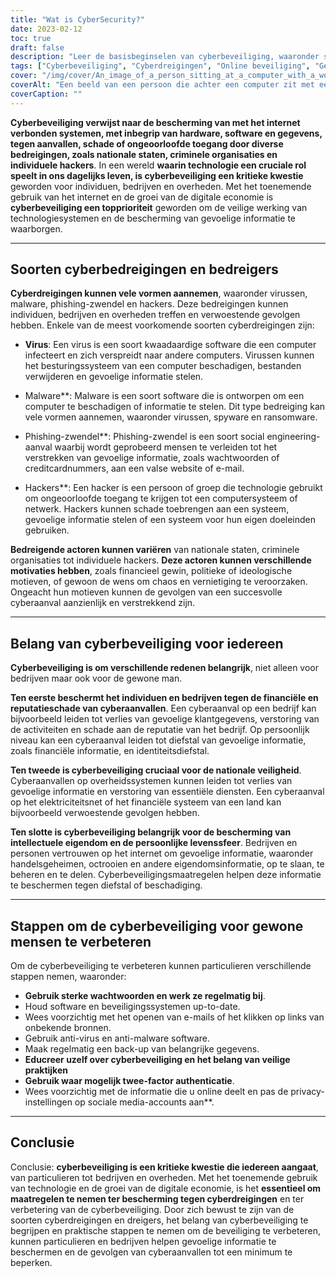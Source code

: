 ```yaml
---
title: "Wat is CyberSecurity?"
date: 2023-02-12
toc: true
draft: false
description: "Leer de basisbeginselen van cyberbeveiliging, waaronder soorten cyberdreigingen, het belang van cyberbeveiliging en stappen om de online beveiliging te verbeteren."
tags: ["Cyberbeveiliging", "Cyberdreigingen", "Online beveiliging", "Gegevens beschermen", "Virus", "Malware", "Phishing-zwendel", "Hackers", "Nationale veiligheid", "Intellectueel eigendom", "Persoonlijke privacy"]
cover: "/img/cover/An_image_of_a_person_sitting_at_a_computer_with_a_worried_face.png"
coverAlt: "Een beeld van een persoon die achter een computer zit met een bezorgde uitdrukking terwijl een hacker of cybercrimineel op het scherm wordt getoond, waarmee de gevaren van cyberdreigingen en het belang van cyberbeveiliging worden uitgebeeld."
coverCaption: ""
---
```


**Cyberbeveiliging verwijst naar de bescherming van met het internet verbonden systemen, met inbegrip van hardware, software en gegevens, tegen aanvallen, schade of ongeoorloofde toegang door diverse bedreigingen, zoals nationale staten, criminele organisaties en individuele hackers**. In een wereld **waarin technologie een cruciale rol speelt in ons dagelijks leven, is cyberbeveiliging een kritieke kwestie** geworden voor individuen, bedrijven en overheden. Met het toenemende gebruik van het internet en de groei van de digitale economie is **cyberbeveiliging een topprioriteit** geworden om de veilige werking van technologiesystemen en de bescherming van gevoelige informatie te waarborgen.

______

## Soorten cyberbedreigingen en bedreigers

**Cyberdreigingen kunnen vele vormen aannemen**, waaronder virussen, malware, phishing-zwendel en hackers. Deze bedreigingen kunnen individuen, bedrijven en overheden treffen en verwoestende gevolgen hebben. Enkele van de meest voorkomende soorten cyberdreigingen zijn:

- **Virus**: Een virus is een soort kwaadaardige software die een computer infecteert en zich verspreidt naar andere computers. Virussen kunnen het besturingssysteem van een computer beschadigen, bestanden verwijderen en gevoelige informatie stelen.

- Malware**: Malware is een soort software die is ontworpen om een computer te beschadigen of informatie te stelen. Dit type bedreiging kan vele vormen aannemen, waaronder virussen, spyware en ransomware.

- Phishing-zwendel**: Phishing-zwendel is een soort social engineering-aanval waarbij wordt geprobeerd mensen te verleiden tot het verstrekken van gevoelige informatie, zoals wachtwoorden of creditcardnummers, aan een valse website of e-mail.

- Hackers**: Een hacker is een persoon of groep die technologie gebruikt om ongeoorloofde toegang te krijgen tot een computersysteem of netwerk. Hackers kunnen schade toebrengen aan een systeem, gevoelige informatie stelen of een systeem voor hun eigen doeleinden gebruiken.

**Bedreigende actoren kunnen variëren** van nationale staten, criminele organisaties tot individuele hackers. **Deze actoren kunnen verschillende motivaties hebben**, zoals financieel gewin, politieke of ideologische motieven, of gewoon de wens om chaos en vernietiging te veroorzaken. Ongeacht hun motieven kunnen de gevolgen van een succesvolle cyberaanval aanzienlijk en verstrekkend zijn.

______

## Belang van cyberbeveiliging voor iedereen

**Cyberbeveiliging is om verschillende redenen belangrijk**, niet alleen voor bedrijven maar ook voor de gewone man.

**Ten eerste beschermt het individuen en bedrijven tegen de financiële en reputatieschade van cyberaanvallen**. Een cyberaanval op een bedrijf kan bijvoorbeeld leiden tot verlies van gevoelige klantgegevens, verstoring van de activiteiten en schade aan de reputatie van het bedrijf. Op persoonlijk niveau kan een cyberaanval leiden tot diefstal van gevoelige informatie, zoals financiële informatie, en identiteitsdiefstal.

**Ten tweede is cyberbeveiliging cruciaal voor de nationale veiligheid**. Cyberaanvallen op overheidssystemen kunnen leiden tot verlies van gevoelige informatie en verstoring van essentiële diensten. Een cyberaanval op het elektriciteitsnet of het financiële systeem van een land kan bijvoorbeeld verwoestende gevolgen hebben.

**Ten slotte is cyberbeveiliging belangrijk voor de bescherming van intellectuele eigendom en de persoonlijke levenssfeer**. Bedrijven en personen vertrouwen op het internet om gevoelige informatie, waaronder handelsgeheimen, octrooien en andere eigendomsinformatie, op te slaan, te beheren en te delen. Cyberbeveiligingsmaatregelen helpen deze informatie te beschermen tegen diefstal of beschadiging.

______

## Stappen om de cyberbeveiliging voor gewone mensen te verbeteren

Om de cyberbeveiliging te verbeteren kunnen particulieren verschillende stappen nemen, waaronder:

- **Gebruik sterke wachtwoorden en werk ze regelmatig bij**.
- Houd software en beveiligingssystemen up-to-date.
- Wees voorzichtig met het openen van e-mails of het klikken op links van onbekende bronnen.
- Gebruik anti-virus en anti-malware software.
- Maak regelmatig een back-up van belangrijke gegevens.
- **Educreer uzelf over cyberbeveiliging en het belang van veilige praktijken**
- **Gebruik waar mogelijk twee-factor authenticatie**.
- Wees voorzichtig met de informatie die u online deelt en pas de privacy-instellingen op sociale media-accounts aan**.


______
## Conclusie

Conclusie: **cyberbeveiliging is een kritieke kwestie die iedereen aangaat**, van particulieren tot bedrijven en overheden. Met het toenemende gebruik van technologie en de groei van de digitale economie, is het **essentieel om maatregelen te nemen ter bescherming tegen cyberdreigingen** en ter verbetering van de cyberbeveiliging. Door zich bewust te zijn van de soorten cyberdreigingen en dreigers, het belang van cyberbeveiliging te begrijpen en praktische stappen te nemen om de beveiliging te verbeteren, kunnen particulieren en bedrijven helpen gevoelige informatie te beschermen en de gevolgen van cyberaanvallen tot een minimum te beperken.
